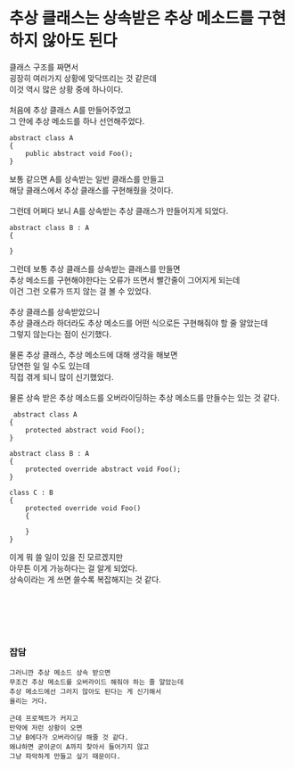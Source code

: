 # 추상 클래스는 상속받은 추상 메소드를 구현하지 않아도 된다

클래스 구조를 짜면서  
굉장히 여러가지 상황에 맞닥뜨리는 것 같은데  
이것 역시 많은 상황 중에 하나이다.  
</br>
처음에 추상 클래스 A를 만들어주었고  
그 안에 추상 메소드를 하나 선언해주었다.

```
abstract class A
{
    public abstract void Foo();
}
```

보통 같으면 A를 상속받는 일반 클래스를 만들고  
해당 클래스에서 추상 클래스를 구현해줬을 것이다.  
</br>
그런데 어쩌다 보니 A를 상속받는 추상 클래스가 만들어지게 되었다.  

```
abstract class B : A
{

}
```

그런데 보통 추상 클래스를 상속받는 클래스를 만들면  
추상 메소드를 구현해야한다는 오류가 뜨면서 빨간줄이 그어지게 되는데  
이건 그런 오류가 뜨지 않는 걸 볼 수 있었다.  
</br>
추상 클래스를 상속받았으니  
추상 클래스라 하더라도 추상 메소드를 어떤 식으로든 구현해줘야 할 줄 알았는데  
그렇지 않는다는 점이 신기했다.  
</br>
물론 추상 클래스, 추상 메소드에 대해 생각을 해보면  
당연한 일 일 수도 있는데  
직접 겪게 되니 많이 신기했었다.  
</br>
물론 상속 받은 추상 메소드를 오버라이딩하는 추상 메소드를 만들수는 있는 것 같다.

```
 abstract class A
{
    protected abstract void Foo();
}

abstract class B : A
{
    protected override abstract void Foo();
}

class C : B
{
    protected override void Foo()
    {

    }
}

```

이게 뭐 쓸 일이 있을 진 모르겠지만  
아무튼 이게 가능하다는 걸 알게 되었다.  
상속이라는 게 쓰면 쓸수록 복잡해지는 것 같다.  
</br>
</br>
</br>
</br>
</br>
### 잡담

```
그러니깐 추상 메소드 상속 받으면
무조건 추상 메소드를 오버라이드 해줘야 하는 줄 알았는데
추상 메소드에선 그러지 않아도 된다는 게 신기해서
올리는 거다.

근데 프로젝트가 커지고
만약에 저런 상황이 오면
그냥 B에다가 오버라이딩 해줄 것 같다.
왜냐하면 굳이굳이 A까지 찾아서 들어가지 않고
그냥 파악하게 만들고 싶기 때문이다.
```
